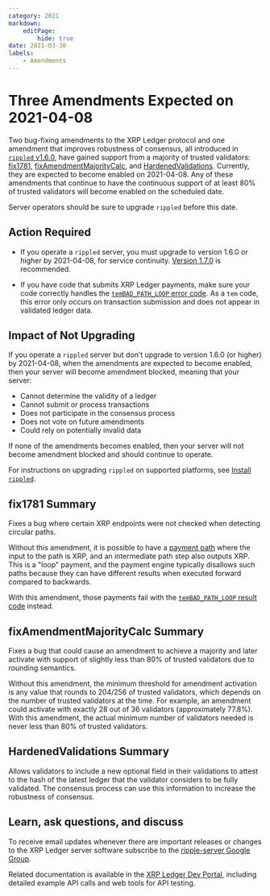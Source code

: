 ```yaml
---
category: 2021
markdown:
    editPage:
        hide: true
date: 2021-03-30
labels:
    - Amendments
---
```

# Three Amendments Expected on 2021-04-08

Two bug-fixing amendments to the XRP Ledger protocol and one amendment that improves robustness of consensus, all introduced in [`rippled` v1.6.0](https://github.com/ripple/rippled/releases/tag/1.6.0), have gained support from a majority of trusted validators: [fix1781](https://livenet.xrpl.org/transactions/777AF3E5F557972734AE43C71E092782DDEC6F730A729BE3A74C2007F4EACC55), [fixAmendmentMajorityCalc](https://livenet.xrpl.org/transactions/29D7B3317C5662086791A0C21FB0FB9261DC7A6537D8E4117D925029EEF57BB3), and [HardenedValidations](https://livenet.xrpl.org/transactions/DCB78BB19FD379918A52F68C4B4BA98C5A8F98A15153876AC3458B4613A7CB9E). Currently, they are expected to become enabled on 2021-04-08. Any of these amendments that continue to have the continuous support of at least 80% of trusted validators will become enabled on the scheduled date.

Server operators should be sure to upgrade `rippled` before this date.

<!-- BREAK -->

## Action Required

- If you operate a `rippled` server, you must upgrade to version 1.6.0 or higher by 2021-04-08, for service continuity. [Version 1.7.0](https://xrpl.org/blog/2021/rippled-1.7.0.html) is recommended.

- If you have code that submits XRP Ledger payments, make sure your code correctly handles the [`temBAD_PATH_LOOP` error code](https://xrpl.org/tem-codes.html). As a `tem` code, this error only occurs on transaction submission and does not appear in validated ledger data.

## Impact of Not Upgrading

If you operate a `rippled` server but don’t upgrade to version 1.6.0 (or higher) by 2021-04-08, when the amendments are expected to become enabled, then your server will become amendment blocked, meaning that your server:

* Cannot determine the validity of a ledger
* Cannot submit or process transactions
* Does not participate in the consensus process
* Does not vote on future amendments
* Could rely on potentially invalid data

If none of the amendments becomes enabled, then your server will not become amendment blocked and should continue to operate.

For instructions on upgrading `rippled` on supported platforms, see [Install `rippled`](https://xrpl.org/install-rippled.html).


## fix1781 Summary

Fixes a bug where certain XRP endpoints were not checked when detecting circular paths.

Without this amendment, it is possible to have a [payment path](https://xrpl.org/paths.html) where the input to the path is XRP, and an intermediate path step also outputs XRP. This is a "loop" payment, and the payment engine typically disallows such paths because they can have different results when executed forward compared to backwards.

With this amendment, those payments fail with the [`temBAD_PATH_LOOP` result code](https://xrpl.org/tem-codes.html) instead.

## fixAmendmentMajorityCalc Summary

Fixes a bug that could cause an amendment to achieve a majority and later activate with support of slightly less than 80% of trusted validators due to rounding semantics.

Without this amendment, the minimum threshold for amendment activation is any value that rounds to 204/256 of trusted validators, which depends on the number of trusted validators at the time. For example, an amendment could activate with exactly 28 out of 36 validators (approximately 77.8%). With this amendment, the actual minimum number of validators needed is never less than 80% of trusted validators.

## HardenedValidations Summary

Allows validators to include a new optional field in their validations to attest to the hash of
the latest ledger that the validator considers to be fully validated. The consensus process can use this information to increase the robustness of consensus.


## Learn, ask questions, and discuss

To receive email updates whenever there are important releases or changes to the XRP Ledger server software subscribe to the [ripple-server Google Group](https://groups.google.com/forum/#!forum/ripple-server).

Related documentation is available in the [XRP Ledger Dev Portal](https://xrpl.org/), including detailed example API calls and web tools for API testing.
